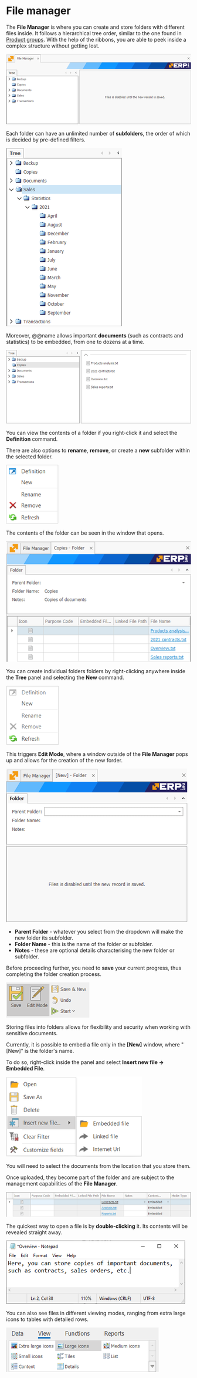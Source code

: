 # File manager

The **File Manager** is where you can create and store folders with different files inside. It follows a hierarchical tree order, similar to the one found in [Product groups](https://docs.erp.net/tech/modules/general/products/product-groups/index.html). With the help of the ribbons, you are able to peek inside a complex structure without getting lost.

![File Manager](pictures/fm17.png)

Each folder can have an unlimited number of **subfolders**, the order of which is decided by pre-defined filters. 

![File Manager](pictures/fm16.png)

Moreover, @@name allows important **documents** (such as contracts and statistics) to be embedded, from one to dozens at a time.

![File Manag](pictures/fm4.png)

You can view the contents of a folder if you right-click it and select the **Definition** command. 

There are also options to **rename**, **remove**, or create a **new** subfolder within the selected folder.

![File Manag](pictures/fm26.png)

The contents of the folder can be seen in the window that opens. 

![File Manag](pictures/fm28.png)

You can create individual folders folders by right-clicking anywhere inside the **Tree** panel and selecting the **New** command. 

![File Manag](pictures/fm18.png)

This triggers **Edit Mode**, where a window outside of the **File Manager** pops up and allows for the creation of the new forder. 

![File Manager](pictures/fm21.png)

- **Parent Folder** - whatever you select from the dropdown will make the new folder its subfolder.
- **Folder Name** - this is the name of the folder or subfolder.
- **Notes** - these are optional details characterising the new folder or subfolder.

Before proceeding further, you need to **save** your current progress, thus completing the folder creation process.

![File Manag](pictures/fm7.png)

Storing files into folders allows for flexibility and security when working with sensitive documents.

Currently, it is possible to embed a file only in the **[New]** window, where "[New]" is the folder's name.

To do so, right-click inside the panel and select **Insert new file -> Embedded File**.

![File Manag](pictures/fm8.png)

You will need to select the documents from the location that you store them.

Once uploaded, they become part of the folder and are subject to the management capabilities of the **File Manager**.

![File Manag](pictures/fm13.png)

The quickest way to open a file is by **double-clicking** it. Its contents will be revealed straight away. 

![File Manag](pictures/fm14.png)

You can also see files in different viewing modes, ranging from extra large icons to tables with detailed rows.

![File Manag](pictures/fm22.png)



